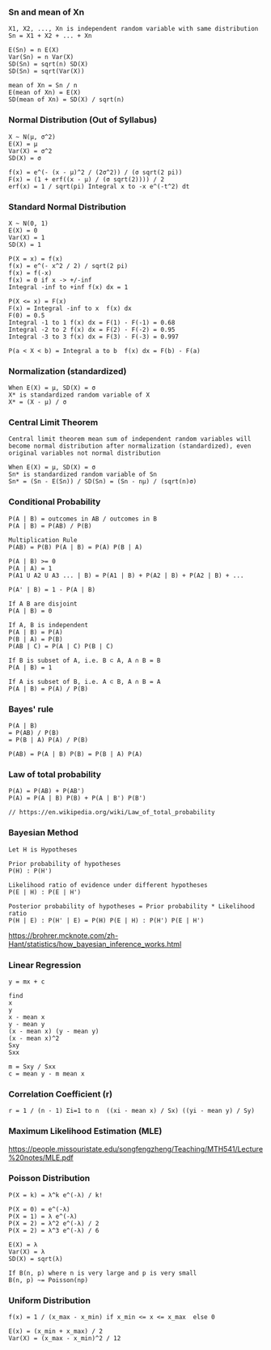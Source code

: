### Sn and mean of Xn

```
X1, X2, ..., Xn is independent random variable with same distribution
Sn = X1 + X2 + ... + Xn

E(Sn) = n E(X)
Var(Sn) = n Var(X)
SD(Sn) = sqrt(n) SD(X)
SD(Sn) = sqrt(Var(X))

mean of Xn = Sn / n
E(mean of Xn) = E(X)
SD(mean of Xn) = SD(X) / sqrt(n)
```

### Normal Distribution (Out of Syllabus)

```
X ~ N(μ, σ^2)
E(X) = μ
Var(X) = σ^2
SD(X) = σ

f(x) = e^(- (x - μ)^2 / (2σ^2)) / (σ sqrt(2 pi))
F(x) = (1 + erf((x - μ) / (σ sqrt(2)))) / 2
erf(x) = 1 / sqrt(pi) Integral x to -x e^(-t^2) dt
```

### Standard Normal Distribution

```
X ~ N(0, 1)
E(X) = 0
Var(X) = 1
SD(X) = 1

P(X = x) = f(x)
f(x) = e^(- x^2 / 2) / sqrt(2 pi)
f(x) = f(-x)
f(x) = 0 if x -> +/-inf
Integral -inf to +inf f(x) dx = 1

P(X <= x) = F(x)
F(x) = Integral -inf to x  f(x) dx
F(0) = 0.5
Integral -1 to 1 f(x) dx = F(1) - F(-1) = 0.68
Integral -2 to 2 f(x) dx = F(2) - F(-2) = 0.95
Integral -3 to 3 f(x) dx = F(3) - F(-3) = 0.997

P(a < X < b) = Integral a to b  f(x) dx = F(b) - F(a)
```

### Normalization (standardized)

```
When E(X) = μ, SD(X) = σ
X* is standardized random variable of X
X* = (X - μ) / σ
```

### Central Limit Theorem

```
Central limit theorem mean sum of independent random variables will become normal distribution after normalization (standardized), even original variables not normal distribution

When E(X) = μ, SD(X) = σ
Sn* is standardized random variable of Sn
Sn* = (Sn - E(Sn)) / SD(Sn) = (Sn - nμ) / (sqrt(n)σ)
```

### Conditional Probability

```
P(A | B) = outcomes in AB / outcomes in B
P(A | B) = P(AB) / P(B)

Multiplication Rule
P(AB) = P(B) P(A | B) = P(A) P(B | A)

P(A | B) >= 0
P(A | A) = 1
P(A1 U A2 U A3 ... | B) = P(A1 | B) + P(A2 | B) + P(A2 | B) + ...

P(A' | B) = 1 - P(A | B)

If A B are disjoint
P(A | B) = 0

If A, B is independent
P(A | B) = P(A)
P(B | A) = P(B)
P(AB | C) = P(A | C) P(B | C)

If B is subset of A, i.e. B ⊂ A, A ∩ B = B
P(A | B) = 1

If A is subset of B, i.e. A ⊂ B, A ∩ B = A
P(A | B) = P(A) / P(B)
```

### Bayes' rule

```
P(A | B)
= P(AB) / P(B)
= P(B | A) P(A) / P(B)

P(AB) = P(A | B) P(B) = P(B | A) P(A)
```

### Law of total probability

```
P(A) = P(AB) + P(AB')
P(A) = P(A | B) P(B) + P(A | B') P(B')

// https://en.wikipedia.org/wiki/Law_of_total_probability
```

### Bayesian Method

```
Let H is Hypotheses

Prior probability of hypotheses
P(H) : P(H')

Likelihood ratio of evidence under different hypotheses
P(E | H) : P(E | H')

Posterior probability of hypotheses = Prior probability * Likelihood ratio 
P(H | E) : P(H' | E) = P(H) P(E | H) : P(H') P(E | H')
```

https://brohrer.mcknote.com/zh-Hant/statistics/how_bayesian_inference_works.html

### Linear Regression

```
y = mx + c

find
x
y
x - mean x
y - mean y
(x - mean x) (y - mean y)
(x - mean x)^2
Sxy
Sxx

m = Sxy / Sxx
c = mean y - m mean x
```

### Correlation Coefficient (r)

```
r = 1 / (n - 1) Σi=1 to n  ((xi - mean x) / Sx) ((yi - mean y) / Sy)
```

### Maximum Likelihood Estimation (MLE)

https://people.missouristate.edu/songfengzheng/Teaching/MTH541/Lecture%20notes/MLE.pdf

### Poisson Distribution

```
P(X = k) = λ^k e^(-λ) / k!

P(X = 0) = e^(-λ)
P(X = 1) = λ e^(-λ) 
P(X = 2) = λ^2 e^(-λ) / 2
P(X = 2) = λ^3 e^(-λ) / 6

E(X) = λ
Var(X) = λ
SD(X) = sqrt(λ)

If B(n, p) where n is very large and p is very small
B(n, p) ~= Poisson(np)
```

### Uniform Distribution

```
f(x) = 1 / (x_max - x_min) if x_min <= x <= x_max  else 0

E(x) = (x_min + x_max) / 2
Var(X) = (x_max - x_min)^2 / 12
```

